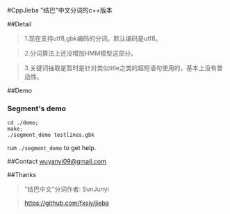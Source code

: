 #CppJieba "结巴"中文分词的c++版本

##Detail
>1.现在支持utf8,gbk编码的分词。默认编码是utf8。

>2.分词算法上还没增加HMM模型这部分。

>3.关键词抽取是暂时是针对类似title之类的超短语句使用的，基本上没有普适性。


##Demo

### Segment's demo
```
cd ./demo;
make;
./segment_demo testlines.gbk
```
run `./segment_demo` to get help.

##Contact
wuyanyi09@gmail.com

##Thanks
>"结巴中文"分词作者: SunJunyi

>https://github.com/fxsjy/jieba


